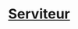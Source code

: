 ﻿---
!LinkItem
Link: background_serviteur_hd.md
NameLink: <!--NameLink-->[Serviteur](hd_background_serviteur.md)<!--/NameLink-->
Id: backgrounds_hd.md#serviteur
ParentLink: backgrounds_hd.md#historique
Name: Serviteur
ParentName: Historique
Attributes: {}
AttributesDictionary: >+
  {}

---




# [Serviteur](hd_background_serviteur.md)



